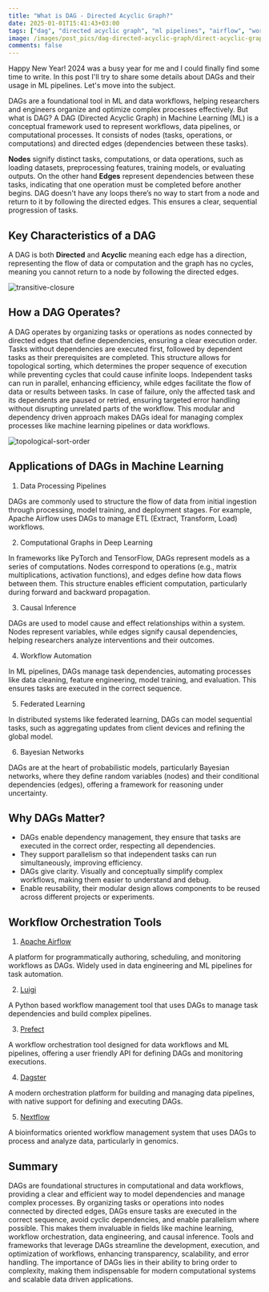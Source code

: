 ```yaml
---
title: "What is DAG - Directed Acyclic Graph?"
date: 2025-01-01T15:41:43+03:00
tags: ["dag", "directed acyclic graph", "ml pipelines", "airflow", "workflow orchestration"]
image: /images/post_pics/dag-directed-acyclic-graph/direct-acyclic-graph.jpg
comments: false
---
```


Happy New Year! 2024 was a busy year for me and I could finally find some time to write. In this post I'll try to share some details about DAGs and their usage in ML pipelines. Let's move into the subject.

DAGs are a foundational tool in ML and data workflows, helping researchers and engineers organize and optimize complex processes effectively. But what is DAG? A DAG (Directed Acyclic Graph) in Machine Learning (ML) is a conceptual framework used to represent workflows, data pipelines, or computational processes. It consists of nodes (tasks, operations, or computations) and directed edges (dependencies between these tasks).

**Nodes** signify distinct tasks, computations, or data operations, such as loading datasets, preprocessing features, training models, or evaluating outputs. On the other hand **Edges** represent dependencies between these tasks, indicating that one operation must be completed before another begins. DAG doesn't have any loops there’s no way to start from a node and return to it by following the directed edges. This ensures a clear, sequential progression of tasks.

## Key Characteristics of a DAG

A DAG is both **Directed** and **Acyclic** meaning each edge has a direction, representing the flow of data or computation and the graph has no cycles, meaning you cannot return to a node by following the directed edges.

![transitive-closure](/images/post_pics/dag-directed-acyclic-graph/dag-transitive-closure.jpg)

## How a DAG Operates?

A DAG operates by organizing tasks or operations as nodes connected by directed edges that define dependencies, ensuring a clear execution order. Tasks without dependencies are executed first, followed by dependent tasks as their prerequisites are completed. This structure allows for topological sorting, which determines the proper sequence of execution while preventing cycles that could cause infinite loops. Independent tasks can run in parallel, enhancing efficiency, while edges facilitate the flow of data or results between tasks. In case of failure, only the affected task and its dependents are paused or retried, ensuring targeted error handling without disrupting unrelated parts of the workflow. This modular and dependency driven approach makes DAGs ideal for managing complex processes like machine learning pipelines or data workflows.

![topological-sort-order](/images/post_pics/dag-directed-acyclic-graph/dag-topological-sort-order.jpg)

## Applications of DAGs in Machine Learning

1. Data Processing Pipelines

DAGs are commonly used to structure the flow of data from initial ingestion through processing, model training, and deployment stages. For example, Apache Airflow uses DAGs to manage ETL (Extract, Transform, Load) workflows.

2. Computational Graphs in Deep Learning

In frameworks like PyTorch and TensorFlow, DAGs represent models as a series of computations. Nodes correspond to operations (e.g., matrix multiplications, activation functions), and edges define how data flows between them. This structure enables efficient computation, particularly during forward and backward propagation.

3. Causal Inference

DAGs are used to model cause and effect relationships within a system. Nodes represent variables, while edges signify causal dependencies, helping researchers analyze interventions and their outcomes.

4. Workflow Automation

In ML pipelines, DAGs manage task dependencies, automating processes like data cleaning, feature engineering, model training, and evaluation. This ensures tasks are executed in the correct sequence.

5. Federated Learning

In distributed systems like federated learning, DAGs can model sequential tasks, such as aggregating updates from client devices and refining the global model.

6. Bayesian Networks

DAGs are at the heart of probabilistic models, particularly Bayesian networks, where they define random variables (nodes) and their conditional dependencies (edges), offering a framework for reasoning under uncertainty.

## Why DAGs Matter?

- DAGs enable dependency management, they ensure that tasks are executed in the correct order, respecting all dependencies.
- They support parallelism so that independent tasks can run simultaneously, improving efficiency.
- DAGs give clarity. Visually and conceptually simplify complex workflows, making them easier to understand and debug.
- Enable reusability, their modular design allows components to be reused across different projects or experiments.

## Workflow Orchestration Tools

1. [Apache Airflow](https://airflow.apache.org/)

A platform for programmatically authoring, scheduling, and monitoring workflows as DAGs. Widely used in data engineering and ML pipelines for task automation.

2. [Luigi](https://luigi.readthedocs.io/en/stable/index.html)

A Python based workflow management tool that uses DAGs to manage task dependencies and build complex pipelines.

3. [Prefect](https://www.prefect.io/)

A workflow orchestration tool designed for data workflows and ML pipelines, offering a user friendly API for defining DAGs and monitoring executions.

4. [Dagster](https://dagster.io)

A modern orchestration platform for building and managing data pipelines, with native support for defining and executing DAGs.

5. [Nextflow](https://www.nextflow.io)

A bioinformatics oriented workflow management system that uses DAGs to process and analyze data, particularly in genomics.

## Summary

DAGs are foundational structures in computational and data workflows, providing a clear and efficient way to model dependencies and manage complex processes. By organizing tasks or operations into nodes connected by directed edges, DAGs ensure tasks are executed in the correct sequence, avoid cyclic dependencies, and enable parallelism where possible. This makes them invaluable in fields like machine learning, workflow orchestration, data engineering, and causal inference. Tools and frameworks that leverage DAGs streamline the development, execution, and optimization of workflows, enhancing transparency, scalability, and error handling. The importance of DAGs lies in their ability to bring order to complexity, making them indispensable for modern computational systems and scalable data driven applications.

